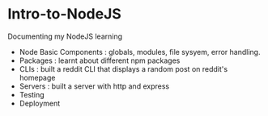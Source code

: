 # Intro-to-NodeJS
Documenting my NodeJS learning
- Node Basic Components : globals, modules, file sysyem, error handling.
- Packages : learnt about different npm packages
- CLIs : built a reddit CLI that displays a random post on reddit's homepage
- Servers : built a server with http and express
- Testing
- Deployment
